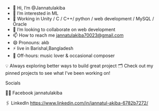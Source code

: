 - 👋 Hi, I’m @Jannatulakiba
- 👀 I’m interested in ML
- 🌱 Working in Unity / C / C++/ python / web development / MySQL / Oracle
- 💞️ I’m looking to collaborate on web development
- 📫 How to reach me jannatulakiba70023@gmail.com
- 😄 Pronouns: akb
- ⚡ live in Barishal,Bangladesh
- 🎵 Off-hours: music lover & occasional composer

💡 Always exploring better ways to build great project
🗂️ Check out my pinned projects to see what I’ve been working on!

Socials

👨‍💻 Facebook jannatulakiba

🖇️ LinkedIn https://www.linkedin.com/in/jannatul-akiba-6782b7272/



<!---
Jannatulakiba/Jannatulakiba is a ✨ special ✨ repository because its `README.md` (this file) appears on your GitHub profile.
You can click the Preview link to take a look at your changes.
--->
